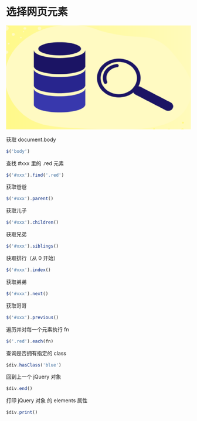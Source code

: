 # 选择网页元素

![query](../images/query.png)


获取 document.body 

```javascript
$('body')
```

查找 #xxx 里的 .red 元素

```javascript
$('#xxx').find('.red')
```

获取爸爸

```javascript
$('#xxx').parent()  
```

获取儿子

```javascript
$('#xxx').children() 
```

获取兄弟

```javascript
$('#xxx').siblings()  
```

获取排行（从 0 开始）

```javascript
$('#xxx').index()  
```

获取弟弟

```javascript
$('#xxx').next() 
```

获取哥哥

```javascript
$('#xxx').previous() 
```

遍历并对每一个元素执行 fn

```javascript
$('.red').each(fn) 
```

查询是否拥有指定的 class

```javascript
$div.hasClass('blue')
```

回到上一个 jQuery 对象

```javascript
$div.end()
```

打印 jQuery 对象 的 elements 属性

```javascript
$div.print()
```
